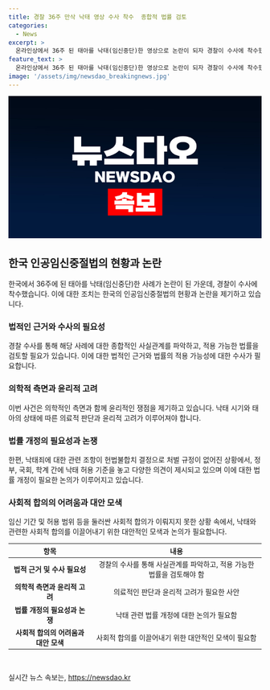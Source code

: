 ```yaml
---
title: 경찰 36주 만삭 낙태 영상 수사 착수  종합적 법률 검토
categories:
  - News
excerpt: >
  온라인상에서 36주 된 태아를 낙태(임신중단)한 영상으로 논란이 되자 경찰이 수사에 착수했다. 서울경찰청장은 낙태 살인죄를 인정하지 않지만, 종합적인 사실관계를 파악해 적용 법률을 검토할 것이라고 밝혔다. 영상을 올린 A씨는 36주 차에 낙태 수술을 받았다고 주장하며, 복지부는 이를 경찰에 의뢰했다. 낙태죄에 대한 관련 조항이 헌법불합치 결정으로 처벌 규정이 없어진 상태이며, 사회적 합의가 이루어지지 않은 상황이다.
feature_text: >
  온라인상에서 36주 된 태아를 낙태(임신중단)한 영상으로 논란이 되자 경찰이 수사에 착수했다. 서울경찰청장은 낙태 살인죄를 인정하지 않지만, 종합적인 사실관계를 파악해 적용 법률을 검토할 것이라고 밝혔다. 영상을 올린 A씨는 36주 차에 낙태 수술을 받았다고 주장하며, 복지부는 이를 경찰에 의뢰했다. 낙태죄에 대한 관련 조항이 헌법불합치 결정으로 처벌 규정이 없어진 상태이며, 사회적 합의가 이루어지지 않은 상황이다.
image: '/assets/img/newsdao_breakingnews.jpg'
---
```


<p><img src="/assets/img/newsdao_breakingnews.jpg" alt="pcversion 속보" /></p>

<h2 data-ke-size="size26">한국 인공임신중절법의 현황과 논란</h2>

<p data-ke-size="size16">한국에서 36주에 된 태아를 낙태(임신중단)한 사례가 논란이 된 가운데, 경찰이 수사에 착수했습니다. 이에 대한 조치는 한국의 인공임신중절법의 현황과 논란을 제기하고 있습니다. </p>

<h3><b>법적인 근거와 수사의 필요성</b></h3>

<p data-ke-size="size16">경찰 수사를 통해 해당 사례에 대한 종합적인 사실관계를 파악하고, 적용 가능한 법률을 검토할 필요가 있습니다. 이에 대한 법적인 근거와 법률의 적용 가능성에 대한 수사가 필요합니다.</p>

<h3><b>의학적 측면과 윤리적 고려</b></h3>

<p data-ke-size="size16">이번 사건은 의학적인 측면과 함께 윤리적인 쟁점을 제기하고 있습니다. 낙태 시기와 태아의 상태에 따른 의료적 판단과 윤리적 고려가 이루어져야 합니다.</p>

<h3><b>법률 개정의 필요성과 논쟁</b></h3>

<p data-ke-size="size16">한편, 낙태죄에 대한 관련 조항이 헌법불합치 결정으로 처벌 규정이 없어진 상황에서, 정부, 국회, 학계 간에 낙태 허용 기준을 놓고 다양한 의견이 제시되고 있으며 이에 대한 법률 개정이 필요한 논의가 이루어지고 있습니다.</p>

<h3><b>사회적 합의의 어려움과 대안 모색</b></h3>

<p data-ke-size="size16">임신 기간 및 허용 범위 등을 둘러싼 사회적 합의가 이뤄지지 못한 상황 속에서, 낙태와 관련한 사회적 합의를 이끌어내기 위한 대안적인 모색과 논의가 필요합니다.</p>

<table>
    <thead>
        <tr>
            <th style="text-align: center;">항목</th>
            <th style="text-align: center;">내용</th>
        </tr>
    </thead>
    <tbody>
        <tr>
            <td style="text-align: center;"><b>법적 근거 및 수사 필요성</b></td>
            <td style="text-align: center;">경찰의 수사를 통해 사실관계를 파악하고, 적용 가능한 법률을 검토해야 함</td>
        </tr>
        <tr>
            <td style="text-align: center;"><b>의학적 측면과 윤리적 고려</b></td>
            <td style="text-align: center;">의료적인 판단과 윤리적 고려가 필요한 사안</td>
        </tr>
        <tr>
            <td style="text-align: center;"><b>법률 개정의 필요성과 논쟁</b></td>
            <td style="text-align: center;">낙태 관련 법률 개정에 대한 논의가 필요함</td>
        </tr>
        <tr>
            <td style="text-align: center;"><b>사회적 합의의 어려움과 대안 모색</b></td>
            <td style="text-align: center;">사회적 합의를 이끌어내기 위한 대안적인 모색이 필요함</td>
        </tr>
    </tbody>
</table>

<p data-ke-size="size16">&nbsp;</p>
실시간 뉴스 속보는, <a href="https://newsdao.kr" rel="dofollow">https://newsdao.kr</a>


